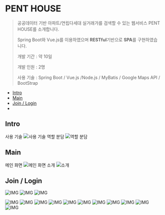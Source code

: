# PENT HOUSE
> 공공데이터 기반 아파트/연립다세대 실거래가를 검색할 수 있는 웹서비스 PENT HOUSE를 소개합니다. 
> 
> Spring Boot와 Vue.js를 이용하였으며 **RESTful**기반으로 **SPA**를 구현하였습니다.
> 
> 개발 기간 : 약 10일
> 
> 개발 인원 : 2명
> 
> 사용 기술 : Spring Boot / Vue.js /Node.js / MyBatis / Google Maps API / BootStrap
 - [Intro](#intro)
 - [Main](#main)
 - [Join / Login](#login)
 - 

<a name="intro"></a>
## Intro
사용 기술
![사용 기술](capture/1.jpg)
역할 분담
![역할 분담](capture/2.jpg)
<a name="main"></a>
## Main
메인 화면
![메인 화면](capture/3.png)
소개
![소개](capture/7.png)
<a name="login"></a>
## Join / Login
![IMG](capture/4.png)
![IMG](capture/5.png)
![IMG](capture/6.png)


![IMG](capture/8.png)
![IMG](capture/9.png)
![IMG](capture/10.png)
![IMG](capture/11.png)
![IMG](capture/12.png)
![IMG](capture/13.png)
![IMG](capture/14.png)
![IMG](capture/15.png)
![IMG](capture/16.png)
![IMG](capture/17.png)
![IMG](capture/18.png)
